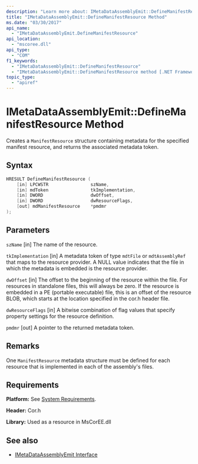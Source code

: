```yaml
---
description: "Learn more about: IMetaDataAssemblyEmit::DefineManifestResource Method"
title: "IMetaDataAssemblyEmit::DefineManifestResource Method"
ms.date: "03/30/2017"
api_name:
  - "IMetaDataAssemblyEmit.DefineManifestResource"
api_location:
  - "mscoree.dll"
api_type:
  - "COM"
f1_keywords:
  - "IMetaDataAssemblyEmit::DefineManifestResource"
  - "IMetaDataAssemblyEmit::DefineManifestResource method [.NET Framework metadata]"
topic_type:
  - "apiref"
---
```

# IMetaDataAssemblyEmit::DefineManifestResource Method

Creates a `ManifestResource` structure containing metadata for the specified manifest resource, and returns the associated metadata token.

## Syntax

```cpp
HRESULT DefineManifestResource (
    [in] LPCWSTR                szName,
    [in] mdToken                tkImplementation,
    [in] DWORD                  dwOffset,
    [in] DWORD                  dwResourceFlags,
    [out] mdManifestResource    *pmdmr
);
```

## Parameters

 `szName`
 [in] The name of the resource.

 `tkImplementation`
 [in] A metadata token of type `mdtFile` or `mdtAssemblyRef` that maps to the resource provider. A NULL value indicates that the file in which the metadata is embedded is the resource provider.

 `dwOffset`
 [in] The offset to the beginning of the resource within the file. For resources in standalone files, this will always be zero. If the resource is embedded in a PE (portable executable) file, this is an offset of the resource BLOB, which starts at the location specified in the cor.h header file.

 `dwResourceFlags`
 [in] A bitwise combination of flag values that specify property settings for the resource definition.

 `pmdmr`
 [out] A pointer to the returned metadata token.

## Remarks

 One `ManifestResource` metadata structure must be defined for each resource that is implemented in each of the assembly's files.

## Requirements

 **Platform:** See [System Requirements](../../../framework/get-started/system-requirements.md).

 **Header:** Cor.h

 **Library:** Used as a resource in MsCorEE.dll

## See also

- [IMetaDataAssemblyEmit Interface](imetadataassemblyemit-interface.md)

